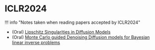 # ICLR2024

!!! info "Notes taken when reading papers accepted by ICLR2024"

- (Oral) [Lipschitz Singularities in Diffusion Models](Singularity_Diffusion.md)
- (Oral) [Monte Carlo guided Denoising Diffusion models for Bayesian linear inverse problems](Particle_Filter_Diffusion.md)